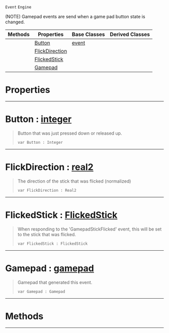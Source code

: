  `Event` `Engine`



(NOTE) Gamepad events are send when a game pad button state is changed.

|Methods|Properties|Base Classes|Derived Classes|
|---|---|---|---|
| |[ Button](https://github.com/dragonCASTjosh/PlasmaDocs/blob/master/code_reference/class_reference/gamepadevent.markdown#button-plasma-engine-docum)|[event](https://github.com/dragonCASTjosh/PlasmaDocs/blob/master/code_reference/class_reference/event.markdown)| |
| |[ FlickDirection](https://github.com/dragonCASTjosh/PlasmaDocs/blob/master/code_reference/class_reference/gamepadevent.markdown#flickdirection-plasma-engi)| | |
| |[ FlickedStick](https://github.com/dragonCASTjosh/PlasmaDocs/blob/master/code_reference/class_reference/gamepadevent.markdown#flickedstick-plasma-engine)| | |
| |[ Gamepad](https://github.com/dragonCASTjosh/PlasmaDocs/blob/master/code_reference/class_reference/gamepadevent.markdown#gamepad-plasma-engine-docu)| | |


 #  Properties


---  
 #  Button : [integer](https://github.com/dragonCASTjosh/PlasmaDocs/blob/master/code_reference/lightning_base_types/integer.markdown)

> Button that was just pressed down or released up.
> ``` lang=cpp, name=Lightning
> var Button : Integer


---  
 #  FlickDirection : [real2](https://github.com/dragonCASTjosh/PlasmaDocs/blob/master/code_reference/lightning_base_types/real2.markdown)

> The direction of the stick that was flicked (normalized)
> ``` lang=cpp, name=Lightning
> var FlickDirection : Real2


---  
 #  FlickedStick : [FlickedStick](https://github.com/dragonCASTjosh/PlasmaDocs/blob/master/code_reference/enum_reference.markdown#flickedstick)

> When responding to the 'GamepadStickFlicked' event, this will be set to the stick that was flicked.
> ``` lang=cpp, name=Lightning
> var FlickedStick : FlickedStick


---  
 #  Gamepad : [gamepad](https://github.com/dragonCASTjosh/PlasmaDocs/blob/master/code_reference/class_reference/gamepad.markdown)

> Gamepad that generated this event.
> ``` lang=cpp, name=Lightning
> var Gamepad : Gamepad


---  
 #  Methods


---  
 

 
